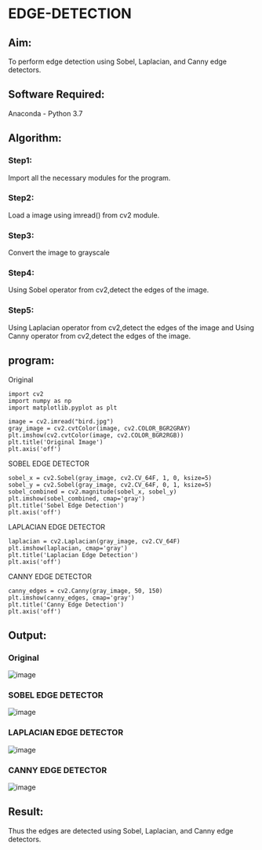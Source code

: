 # EDGE-DETECTION
## Aim:
To perform edge detection using Sobel, Laplacian, and Canny edge detectors.

## Software Required:
Anaconda - Python 3.7

## Algorithm:
### Step1:
Import all the necessary modules for the program.

### Step2:
Load a image using imread() from cv2 module.

### Step3:
Convert the image to grayscale

### Step4:
Using Sobel operator from cv2,detect the edges of the image.

### Step5:

Using Laplacian operator from cv2,detect the edges of the image and Using Canny operator from cv2,detect the edges of the image.

## program:

Original
```
import cv2
import numpy as np
import matplotlib.pyplot as plt

image = cv2.imread("bird.jpg")
gray_image = cv2.cvtColor(image, cv2.COLOR_BGR2GRAY)
plt.imshow(cv2.cvtColor(image, cv2.COLOR_BGR2RGB))
plt.title('Original Image')
plt.axis('off')
```
SOBEL EDGE DETECTOR
```
sobel_x = cv2.Sobel(gray_image, cv2.CV_64F, 1, 0, ksize=5) 
sobel_y = cv2.Sobel(gray_image, cv2.CV_64F, 0, 1, ksize=5)  
sobel_combined = cv2.magnitude(sobel_x, sobel_y)  
plt.imshow(sobel_combined, cmap='gray')
plt.title('Sobel Edge Detection')
plt.axis('off')
```
LAPLACIAN EDGE DETECTOR
```
laplacian = cv2.Laplacian(gray_image, cv2.CV_64F)
plt.imshow(laplacian, cmap='gray')
plt.title('Laplacian Edge Detection')
plt.axis('off')
```
CANNY EDGE DETECTOR
```
canny_edges = cv2.Canny(gray_image, 50, 150)
plt.imshow(canny_edges, cmap='gray')
plt.title('Canny Edge Detection')
plt.axis('off')
```


## Output:
### Original

![image](https://github.com/user-attachments/assets/c1456045-ce3a-451a-9730-7196787d4018)


### SOBEL EDGE DETECTOR

![image](https://github.com/user-attachments/assets/4146b5f2-deaa-46a6-8df6-efba55e93629)


### LAPLACIAN EDGE DETECTOR

![image](https://github.com/user-attachments/assets/dd394817-59ad-4653-9704-1c93769fde1e)




### CANNY EDGE DETECTOR

![image](https://github.com/user-attachments/assets/0d851043-a7c5-4c29-a7b0-c2a4f5106a77)


## Result:
Thus the edges are detected using Sobel, Laplacian, and Canny edge detectors.
